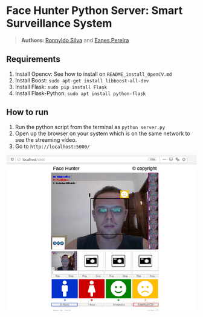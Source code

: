 # Face Hunter Python Server: Smart Surveillance System

> **Authors:** 
> [Ronnyldo Silva](https://www.linkedin.com/in/ronnyldo-silva-200325145/) and
> [Eanes Pereira](https://www.linkedin.com/in/eanes-pereira-987580111/)

## Requirements

1. Install Opencv: See how to install on `README_install_OpenCV.md`
2. Install Boost: `sudo apt-get install libboost-all-dev`
3. Install Flask: `sudo pip install Flask`
4. Install Flask-Python: `sudo apt install python-flask`

## How to run

1. Run the python script from the terminal as `python server.py`
2. Open up the browser on your system which is on the same network to see the streaming video.
3. Go to `http://localhost:5000/`

![](images/readme/readme.png)

